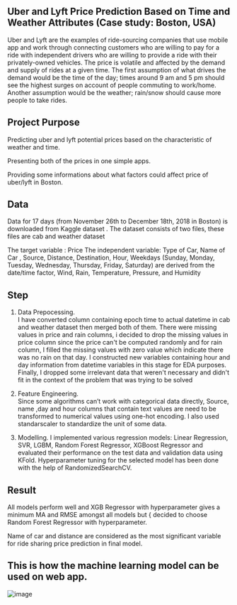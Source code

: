##  Uber and Lyft Price Prediction Based on Time and Weather Attributes (Case study: Boston, USA)

Uber and Lyft are the examples of ride-sourcing companies that use mobile app and work through connecting customers who are willing to pay for a ride with independent drivers who are willing to provide a ride 
with their privately-owned vehicles. The price is volatile and affected by the demand and supply of rides at a given time. The first assumption of what drives the demand would be the time of the day; times around 9 am and 5 pm should see the highest surges on account of people commuting to work/home. Another assumption would be the weather; rain/snow should cause more people to take rides.

## Project Purpose
Predicting uber and lyft potential prices based on the characteristic of weather and time. 

Presenting both of the prices in one simple apps.

Providing some informations about what factors could affect price of uber/lyft in Boston.   



## Data

Data for 17 days (from  November  26th to  December 18th, 2018 in Boston) is downloaded from Kaggle dataset . The dataset consists of two files, these files are cab and weather dataset

The target variable : Price
The independent variable: Type of Car, Name of Car , Source, Distance,  Destination, Hour, Weekdays (Sunday, Monday, Tuesday, Wednesday, Thursday, Friday, Saturday) are derived from the date/time factor, Wind, Rain, Temperature, Pressure, and Humidity

## Step
1. Data Prepocessing.                                                                                                                      
I have converted column containing epoch time to actual datetime in cab and weather dataset then merged both of them. There were missing values in price and rain columns, i decided to drop the missing values in price column since the price can't be computed randomly and for rain column, I filled the missing values with zero value which indicate there was no rain on that day. 
I constructed new variables containing hour and day information from datetime variables in this stage for EDA purposes. Finally, I dropped some irrelevant data that weren't necessary and didn't fit in the context of the problem that was trying to be solved

2. Feature Engineering.  
Since some algorithms can’t work with categorical data directly, Source, name ,day and hour columns that contain text values are need to be transformed to numerical values using one-hot encoding. I also used standarscaler to standardize the unit of some data.

3. Modelling.                                                                                                                            I implemented various regression models: Linear Regression, SVR, LGBM, Random Forest Regressor, XGBoost Regressor and evaluated their performance on the test data and validation data using KFold. Hyperparameter tuning for the selected model has been done with the help of RandomizedSearchCV.

 
## Result

All models perform well and XGB Regressor with hyperparameter gives a minimum MA and RMSE amongst all models but { decided to choose Random Forest Regressor with hyperparameter. 


Name of car and distance are considered as the most significant variable for ride sharing price prediction in final model. 



##  This is how the machine learning model can be used on web app.
![image](https://user-images.githubusercontent.com/60774724/83336314-a4d2ba80-a2dc-11ea-8a9c-6879dd813030.png)
